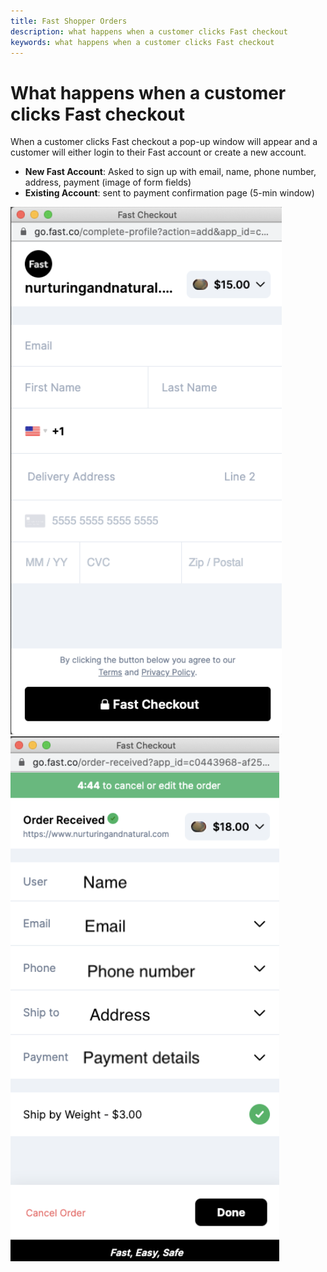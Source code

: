 ```yaml
---
title: Fast Shopper Orders
description: what happens when a customer clicks Fast checkout
keywords: what happens when a customer clicks Fast checkout
---
```


# What happens when a customer clicks Fast checkout

When a customer clicks Fast checkout a pop-up window will appear and a customer will either login to their Fast account or create a new account.

- **New Fast Account**: Asked to sign up with email, name, phone number, address, payment (image of form fields)
- **Existing Account**: sent to payment confirmation page (5-min window)

<img src="./images/what-happens.png"/>

<img src="./images/what-happens-2.png"/>
